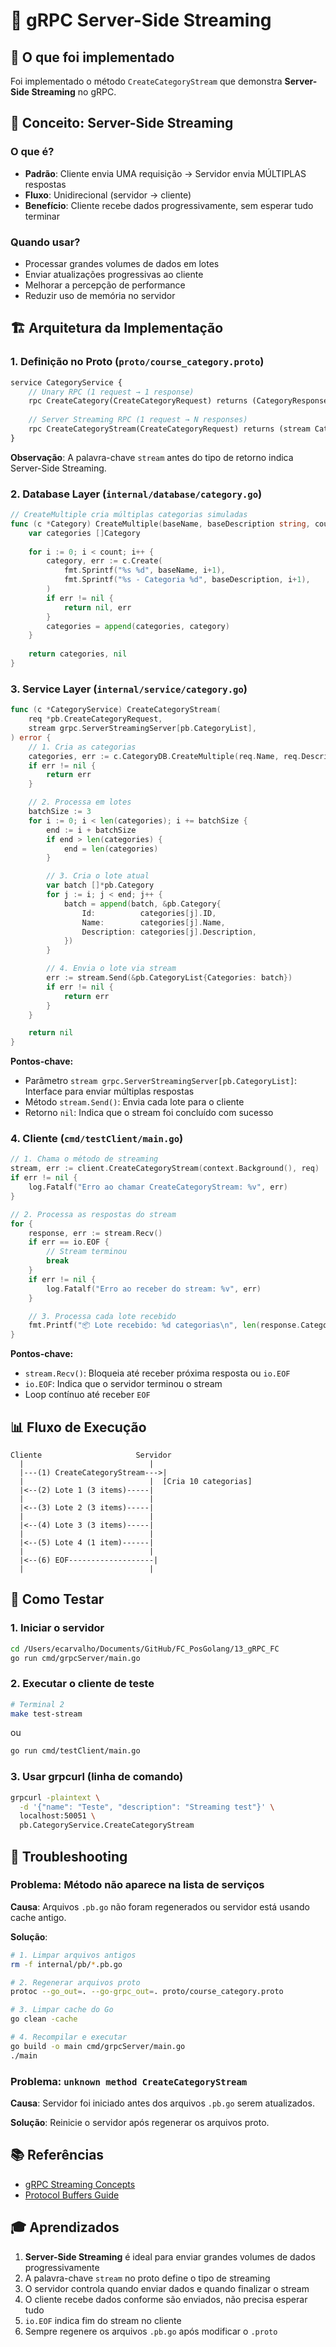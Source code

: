 # 📡 gRPC Server-Side Streaming

## 🎯 O que foi implementado

Foi implementado o método `CreateCategoryStream` que demonstra **Server-Side Streaming** no gRPC.

## 🧠 Conceito: Server-Side Streaming

### O que é?
- **Padrão**: Cliente envia UMA requisição → Servidor envia MÚLTIPLAS respostas
- **Fluxo**: Unidirecional (servidor → cliente)
- **Benefício**: Cliente recebe dados progressivamente, sem esperar tudo terminar

### Quando usar?
- Processar grandes volumes de dados em lotes
- Enviar atualizações progressivas ao cliente
- Melhorar a percepção de performance
- Reduzir uso de memória no servidor

## 🏗️ Arquitetura da Implementação

### 1. **Definição no Proto** (`proto/course_category.proto`)
```protobuf
service CategoryService {
    // Unary RPC (1 request → 1 response)
    rpc CreateCategory(CreateCategoryRequest) returns (CategoryResponse) {}
    
    // Server Streaming RPC (1 request → N responses)
    rpc CreateCategoryStream(CreateCategoryRequest) returns (stream CategoryList) {}
}
```

**Observação**: A palavra-chave `stream` antes do tipo de retorno indica Server-Side Streaming.

### 2. **Database Layer** (`internal/database/category.go`)
```go
// CreateMultiple cria múltiplas categorias simuladas
func (c *Category) CreateMultiple(baseName, baseDescription string, count int) ([]Category, error) {
    var categories []Category
    
    for i := 0; i < count; i++ {
        category, err := c.Create(
            fmt.Sprintf("%s %d", baseName, i+1),
            fmt.Sprintf("%s - Categoria %d", baseDescription, i+1),
        )
        if err != nil {
            return nil, err
        }
        categories = append(categories, category)
    }
    
    return categories, nil
}
```

### 3. **Service Layer** (`internal/service/category.go`)
```go
func (c *CategoryService) CreateCategoryStream(
    req *pb.CreateCategoryRequest, 
    stream grpc.ServerStreamingServer[pb.CategoryList],
) error {
    // 1. Cria as categorias
    categories, err := c.CategoryDB.CreateMultiple(req.Name, req.Description, 10)
    if err != nil {
        return err
    }

    // 2. Processa em lotes
    batchSize := 3
    for i := 0; i < len(categories); i += batchSize {
        end := i + batchSize
        if end > len(categories) {
            end = len(categories)
        }

        // 3. Cria o lote atual
        var batch []*pb.Category
        for j := i; j < end; j++ {
            batch = append(batch, &pb.Category{
                Id:          categories[j].ID,
                Name:        categories[j].Name,
                Description: categories[j].Description,
            })
        }

        // 4. Envia o lote via stream
        err := stream.Send(&pb.CategoryList{Categories: batch})
        if err != nil {
            return err
        }
    }

    return nil
}
```

**Pontos-chave:**
- Parâmetro `stream grpc.ServerStreamingServer[pb.CategoryList]`: Interface para enviar múltiplas respostas
- Método `stream.Send()`: Envia cada lote para o cliente
- Retorno `nil`: Indica que o stream foi concluído com sucesso

### 4. **Cliente** (`cmd/testClient/main.go`)
```go
// 1. Chama o método de streaming
stream, err := client.CreateCategoryStream(context.Background(), req)
if err != nil {
    log.Fatalf("Erro ao chamar CreateCategoryStream: %v", err)
}

// 2. Processa as respostas do stream
for {
    response, err := stream.Recv()
    if err == io.EOF {
        // Stream terminou
        break
    }
    if err != nil {
        log.Fatalf("Erro ao receber do stream: %v", err)
    }

    // 3. Processa cada lote recebido
    fmt.Printf("📦 Lote recebido: %d categorias\n", len(response.Categories))
}
```

**Pontos-chave:**
- `stream.Recv()`: Bloqueia até receber próxima resposta ou `io.EOF`
- `io.EOF`: Indica que o servidor terminou o stream
- Loop contínuo até receber `EOF`

## 📊 Fluxo de Execução

```
Cliente                     Servidor
  |                            |
  |---(1) CreateCategoryStream--->|
  |                            |  [Cria 10 categorias]
  |<--(2) Lote 1 (3 items)-----|
  |                            |
  |<--(3) Lote 2 (3 items)-----|
  |                            |
  |<--(4) Lote 3 (3 items)-----|
  |                            |
  |<--(5) Lote 4 (1 item)------|
  |                            |
  |<--(6) EOF-------------------|
  |                            |
```

## 🚀 Como Testar

### 1. Iniciar o servidor
```bash
cd /Users/ecarvalho/Documents/GitHub/FC_PosGolang/13_gRPC_FC
go run cmd/grpcServer/main.go
```

### 2. Executar o cliente de teste
```bash
# Terminal 2
make test-stream
```

ou

```bash
go run cmd/testClient/main.go
```

### 3. Usar grpcurl (linha de comando)
```bash
grpcurl -plaintext \
  -d '{"name": "Teste", "description": "Streaming test"}' \
  localhost:50051 \
  pb.CategoryService.CreateCategoryStream
```

## 🐛 Troubleshooting

### Problema: Método não aparece na lista de serviços

**Causa**: Arquivos `.pb.go` não foram regenerados ou servidor está usando cache antigo.

**Solução**:
```bash
# 1. Limpar arquivos antigos
rm -f internal/pb/*.pb.go

# 2. Regenerar arquivos proto
protoc --go_out=. --go-grpc_out=. proto/course_category.proto

# 3. Limpar cache do Go
go clean -cache

# 4. Recompilar e executar
go build -o main cmd/grpcServer/main.go
./main
```

### Problema: `unknown method CreateCategoryStream`

**Causa**: Servidor foi iniciado antes dos arquivos `.pb.go` serem atualizados.

**Solução**: Reinicie o servidor após regenerar os arquivos proto.

## 📚 Referências

- [gRPC Streaming Concepts](https://grpc.io/docs/what-is-grpc/core-concepts/#server-streaming-rpc)
- [Protocol Buffers Guide](https://protobuf.dev/programming-guides/proto3/)

## 🎓 Aprendizados

1. **Server-Side Streaming** é ideal para enviar grandes volumes de dados progressivamente
2. A palavra-chave `stream` no proto define o tipo de streaming
3. O servidor controla quando enviar dados e quando finalizar o stream
4. O cliente recebe dados conforme são enviados, não precisa esperar tudo
5. `io.EOF` indica fim do stream no cliente
6. Sempre regenere os arquivos `.pb.go` após modificar o `.proto`

